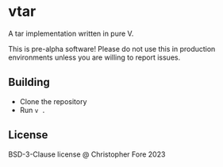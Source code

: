 # vtar

A tar implementation written in pure V.

This is pre-alpha software! Please do not use this in production environments
unless you are willing to report issues.

## Building

- Clone the repository
- Run `v .`

## License

BSD-3-Clause license @ Christopher Fore 2023